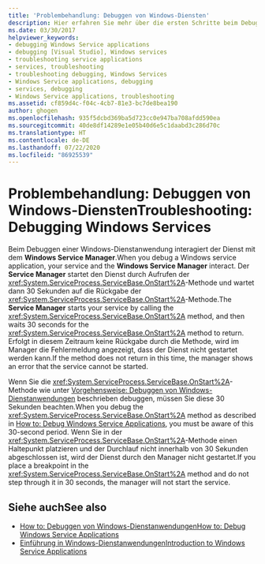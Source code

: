 ```yaml
---
title: 'Problembehandlung: Debuggen von Windows-Diensten'
description: Hier erfahren Sie mehr über die ersten Schritte beim Debuggen von Windows-Diensten. Beim Debuggen einer Windows-Dienstanwendung interagiert der Dienst mit dem Windows-Dienst-Manager.
ms.date: 03/30/2017
helpviewer_keywords:
- debugging Windows Service applications
- debugging [Visual Studio], Windows services
- troubleshooting service applications
- services, troubleshooting
- troubleshooting debugging, Windows Services
- Windows Service applications, debugging
- services, debugging
- Windows Service applications, troubleshooting
ms.assetid: cf859d4c-f04c-4cb7-81e3-bc7de8bea190
author: ghogen
ms.openlocfilehash: 935f5dcbd369ba5d723cc0e947ba708afdd590ea
ms.sourcegitcommit: 40de8df14289e1e05b40d6e5c1daabd3c286d70c
ms.translationtype: HT
ms.contentlocale: de-DE
ms.lasthandoff: 07/22/2020
ms.locfileid: "86925539"
---
```

# <a name="troubleshooting-debugging-windows-services"></a><span data-ttu-id="c5751-104">Problembehandlung: Debuggen von Windows-Diensten</span><span class="sxs-lookup"><span data-stu-id="c5751-104">Troubleshooting: Debugging Windows Services</span></span>
<span data-ttu-id="c5751-105">Beim Debuggen einer Windows-Dienstanwendung interagiert der Dienst mit dem **Windows Service Manager**.</span><span class="sxs-lookup"><span data-stu-id="c5751-105">When you debug a Windows service application, your service and the **Windows Service Manager** interact.</span></span> <span data-ttu-id="c5751-106">Der **Service Manager** startet den Dienst durch Aufrufen der <xref:System.ServiceProcess.ServiceBase.OnStart%2A>-Methode und wartet dann 30 Sekunden auf die Rückgabe der <xref:System.ServiceProcess.ServiceBase.OnStart%2A>-Methode.</span><span class="sxs-lookup"><span data-stu-id="c5751-106">The **Service Manager** starts your service by calling the <xref:System.ServiceProcess.ServiceBase.OnStart%2A> method, and then waits 30 seconds for the <xref:System.ServiceProcess.ServiceBase.OnStart%2A> method to return.</span></span> <span data-ttu-id="c5751-107">Erfolgt in diesem Zeitraum keine Rückgabe durch die Methode, wird im Manager die Fehlermeldung angezeigt, dass der Dienst nicht gestartet werden kann.</span><span class="sxs-lookup"><span data-stu-id="c5751-107">If the method does not return in this time, the manager shows an error that the service cannot be started.</span></span>  
  
 <span data-ttu-id="c5751-108">Wenn Sie die <xref:System.ServiceProcess.ServiceBase.OnStart%2A>-Methode wie unter [Vorgehensweise: Debuggen von Windows-Dienstanwendungen](how-to-debug-windows-service-applications.md) beschrieben debuggen, müssen Sie diese 30 Sekunden beachten.</span><span class="sxs-lookup"><span data-stu-id="c5751-108">When you debug the <xref:System.ServiceProcess.ServiceBase.OnStart%2A> method as described in [How to: Debug Windows Service Applications](how-to-debug-windows-service-applications.md), you must be aware of this 30-second period.</span></span> <span data-ttu-id="c5751-109">Wenn Sie in der <xref:System.ServiceProcess.ServiceBase.OnStart%2A>-Methode einen Haltepunkt platzieren und der Durchlauf nicht innerhalb von 30 Sekunden abgeschlossen ist, wird der Dienst durch den Manager nicht gestartet.</span><span class="sxs-lookup"><span data-stu-id="c5751-109">If you place a breakpoint in the <xref:System.ServiceProcess.ServiceBase.OnStart%2A> method and do not step through it in 30 seconds, the manager will not start the service.</span></span>  
  
## <a name="see-also"></a><span data-ttu-id="c5751-110">Siehe auch</span><span class="sxs-lookup"><span data-stu-id="c5751-110">See also</span></span>

- [<span data-ttu-id="c5751-111">How to: Debuggen von Windows-Dienstanwendungen</span><span class="sxs-lookup"><span data-stu-id="c5751-111">How to: Debug Windows Service Applications</span></span>](how-to-debug-windows-service-applications.md)
- [<span data-ttu-id="c5751-112">Einführung in Windows-Dienstanwendungen</span><span class="sxs-lookup"><span data-stu-id="c5751-112">Introduction to Windows Service Applications</span></span>](introduction-to-windows-service-applications.md)
